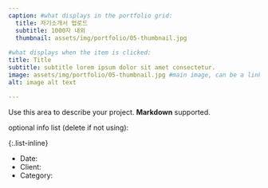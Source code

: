 ```yaml
---
caption: #what displays in the portfolio grid:
  title: 자기소개서 업로드
  subtitle: 1000자 내외
  thumbnail: assets/img/portfolio/05-thumbnail.jpg
  
#what displays when the item is clicked:
title: Title
subtitle: subtitle lorem ipsum dolor sit amet consectetur.
image: assets/img/portfolio/05-thumbnail.jpg #main image, can be a link or a file in assets/img/portfolio
alt: image alt text

---
```

Use this area to describe your project. **Markdown** supported.

optional info list (delete if not using):

{:.list-inline} 
- Date: 
- Client: 
- Category: 

